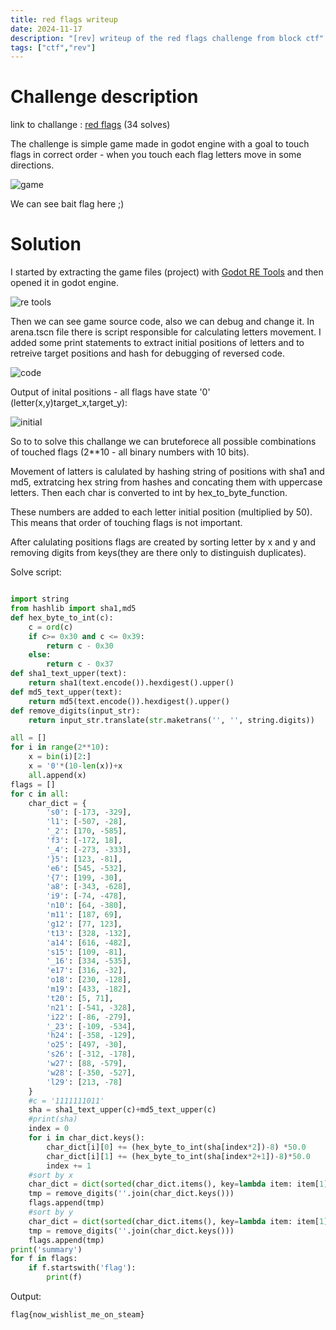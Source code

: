 ```yaml
---
title: red flags writeup
date: 2024-11-17
description: "[rev] writeup of the red flags challenge from block ctf"
tags: ["ctf","rev"]
---
```

# Challenge description

link to challange : [red flags](https://2024.blockctf.com/challenges#Red%20Flags-18) (34 solves)

The challenge is simple game made in godot engine with a goal to touch flags in correct order - when you touch each flag letters move in some directions.

![game](/images/red_flags/game.png)

We can see bait flag here ;)

# Solution

I started by extracting the game files (project) with [Godot RE Tools](https://github.com/bruvzg/gdsdecomp) and then opened it in godot engine.

![re tools](/images/red_flags/re.png)

Then we can see game source code, also we can debug and change it. In arena.tscn file there is script responsible for calculating letters movement. I added some print statements to extract initial positions of letters and to retreive target positions and hash for debugging of reversed code.

![code](/images/red_flags/code.png)

Output of inital positions - all flags have state '0' (letter(x,y)target_x,target_y):

![initial](/images/red_flags/initial.png)

So to to solve this challange we can bruteforece all possible combinations of touched flags (2**10 - all binary numbers with 10 bits).

Movement of latters is calulated by hashing string of positions with sha1 and md5, extratcing hex string from hashes and concating them with uppercase letters. Then each char is converted to int by hex_to_byte_function. 

These numbers are added to each letter initial position (multiplied by 50). This means that order of touching flags is not important. 

After calulating positions flags are created by sorting letter by x and y and removing digits from keys(they are there only to distinguish duplicates).

Solve script:
    
```python

import string
from hashlib import sha1,md5
def hex_byte_to_int(c):
    c = ord(c)
    if c>= 0x30 and c <= 0x39:
        return c - 0x30
    else:
        return c - 0x37
def sha1_text_upper(text):
    return sha1(text.encode()).hexdigest().upper()
def md5_text_upper(text):
    return md5(text.encode()).hexdigest().upper()
def remove_digits(input_str):
    return input_str.translate(str.maketrans('', '', string.digits))

all = []
for i in range(2**10):
    x = bin(i)[2:]
    x = '0'*(10-len(x))+x
    all.append(x)
flags = []
for c in all:
    char_dict = {
        's0': [-173, -329],
        'l1': [-507, -28],
        '_2': [170, -585],
        'f3': [-172, 18],
        '_4': [-273, -333],
        '}5': [123, -81],
        'e6': [545, -532],
        '{7': [199, -30],
        'a8': [-343, -628],
        'i9': [-74, -478],
        'n10': [64, -380],
        'm11': [187, 69],
        'g12': [77, 123],
        't13': [328, -132],
        'a14': [616, -482],
        's15': [109, -81],
        '_16': [334, -535],
        'e17': [316, -32],
        'o18': [230, -128],
        'm19': [433, -182],
        't20': [5, 71],
        'n21': [-541, -328],
        'i22': [-86, -279],
        '_23': [-109, -534],
        'h24': [-358, -129],
        'o25': [497, -30],
        's26': [-312, -178],
        'w27': [88, -579],
        'w28': [-350, -527],
        'l29': [213, -78]
    }
    #c = '1111111011'
    sha = sha1_text_upper(c)+md5_text_upper(c)
    #print(sha)
    index = 0
    for i in char_dict.keys():
        char_dict[i][0] += (hex_byte_to_int(sha[index*2])-8) *50.0
        char_dict[i][1] += (hex_byte_to_int(sha[index*2+1])-8)*50.0
        index += 1
    #sort by x 
    char_dict = dict(sorted(char_dict.items(), key=lambda item: item[1][0]))
    tmp = remove_digits(''.join(char_dict.keys()))
    flags.append(tmp)
    #sort by y
    char_dict = dict(sorted(char_dict.items(), key=lambda item: item[1][1]))
    tmp = remove_digits(''.join(char_dict.keys()))
    flags.append(tmp)
print('summary')
for f in flags:
    if f.startswith('flag'):
        print(f)

```

Output:

```
flag{now_wishlist_me_on_steam}
```

